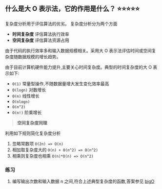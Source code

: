 ## 什么是大 O 表示法，它的作用是什么？ ⭐️⭐️⭐️⭐️⭐️
复杂度分析用于评估算法的优劣。
复杂度分析分为两个方面

* **时间复杂度** 评估算法执行效率
* **空间复杂度** 评估算法资源占用

由于代码的执行效率多和输入数据规模相关。采用大 O 表示法评估时间或空间复杂度随数据规模的增长趋势。

由于目前计算机硬件能力提升,主要关心时间复杂度。典型的时间复杂度的大 O 表示如下:

* `O(1)` 常量型操作,不随数据量增大发生变化效率最高
* `O(logn)` 对数增长
* `O(n)` 线性增长
* `O(nlogn)` 
* `O(n^2)` 
* `O(n!)` 阶乘增长 

> **空间复杂度同理**


利用如下规则简化复杂度分析

1. 忽略常数项
    `O(2n) => O(n)` 
2. 相加取复杂度大的 
    `O(n) + O(n^2) => O(n^2)`
3. 相乘则复杂度也相乘
    `O(n)*O(n) => O(n^2)`


### 练习
1. 编写输出次数和输入数据 n 之间,符合上述典型复杂度的函数,答案参见 [bigO](./bigO.js)